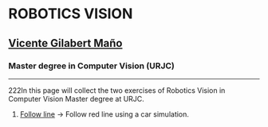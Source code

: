 # ROBOTICS VISION 
## [Vicente Gilabert Maño](https://www.linkedin.com/in/vgilabert/)
### Master degree in Computer Vision (URJC)
---

222In this page will collect the two exercises of Robotics Vision in Computer Vision Master degree at URJC. 

1. [Follow line](FollowLine/FollowLine_index.md) -> Follow red line using a car simulation.
